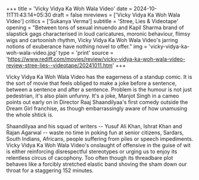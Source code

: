 +++
title = 'Vicky Vidya Ka Woh Wala Video'
date = 2024-10-11T11:43:14+05:30
draft = false
mreviews = ['Vicky Vidya Ka Woh Wala Video']
critics = ['Sukanya Verma']
subtitle = 'Stree, Lies & Videotape'
opening = "Between tons of sexual innuendo and Kapil Sharma brand of slapstick gags characterised in loud caricatures, moronic behaviour, flimsy wigs and cartoonish rhythm, Vicky Vidya Ka Woh Wala Video's jarring notions of exuberance have nothing novel to offer."
img = 'vicky-vidya-ka-woh-wala-video.jpg'
type = 'print'
source = 'https://www.rediff.com/movies/review/vicky-vidya-ka-woh-wala-video-review-stree-lies--videotape/20241011.htm'
+++

Vicky Vidya Ka Woh Wala Video has the eagerness of a standup comic. It is the sort of movie that feels obliged to make a joke before a sentence, between a sentence and after a sentence. Problem is the humour is not just pedestrian, it's also plain unfunny. It's a joke, Manjot Singh in a cameo points out early on in Director Raaj Shaandilyaa's first comedy outside the Dream Girl franchise, as though embarrassingly aware of how unamusing the whole shtick is.

Shaandilyaa and his squad of writers -- Yusuf Ali Khan, Ishrat Khan and Rajan Agarwal -- waste no time in poking fun at senior citizens, Sardars, South Indians, Africans, people suffering from piles or speech impediments. Vicky Vidya Ka Woh Wala Video's onslaught of offensive in the guise of wit is either reinforcing disrespectful stereotypes or urging us to enjoy its relentless circus of cacophony. Too often though its threadbare plot behaves like a forcibly stretched elastic band shoving the sham down our throat for a staggering 152 minutes.
